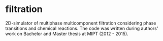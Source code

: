 # filtration
2D-simulator of multiphase multicomponent filtration considering phase transitions and chemical reactions. 
The code was written during authors' work on Bachelor and Master thesis at MIPT (2012 - 2015).
